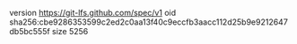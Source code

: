 version https://git-lfs.github.com/spec/v1
oid sha256:cbe9286353599c2ed2c0aa13f40c9eccfb3aacc112d25b9e9212647db5bc555f
size 5256

